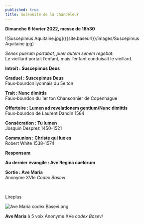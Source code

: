 ```yaml
---
published: true
title: Solennité de la Chandeleur
---
```

**Dimanche 6 février 2022, messe de 18h30**

![Suscepimus Aquitaine.jpg]({{site.baseurl}}/images/Suscepimus Aquitaine.jpg)

*Senex puerum portabat, puer autem senem regebat.*  
Le vieillard portait l’enfant, mais l’enfant conduisait le vieillard.

**Introït : Suscepimus Deus**

**Graduel : Suscepimus Deus**  
Faux-bourdon lyonnais du 5e ton

**Trait : Nunc dimittis**  
Faux-bourdon du 1er ton Chansonnier de Copenhague

**Offertoire : Lumen ad revelationem gentium/Nunc dimittis**  
Faux-bourdon de Laurent Dandin 1584

**Consécration : Tu lumen**  
Josquin Desprez 1450-1521

**Communion : Christe qui lux es**  
Robert White 1538-1574

**Responsum**

**Au dernier évangile : Ave Regina caelorum**

**Sortie : Ave Maria**  
Anonyme XVIe *Codex Basevi*

&nbsp;

Lireplus

![Ave Maria codex Basevi.png]({{site.baseurl}}/images/Ave%20Maria%20codex%20Basevi.png)

**Ave Maria** à 5 voix Anonyme XVe *codex Basevi*
